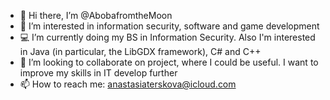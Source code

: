 - 👋 Hi there, I’m @AbobafromtheMoon
- 👾 I’m interested in information security, software and game development
- 💻 I’m currently doing my BS in Information Security. Also I'm interested in Java (in particular, the LibGDX framework), C# and C++
- 🎲 I’m looking to collaborate on project, where I could be useful. I want to improve my skills in IT develop further
- 📫 How to reach me: anastasiaterskova@icloud.com

